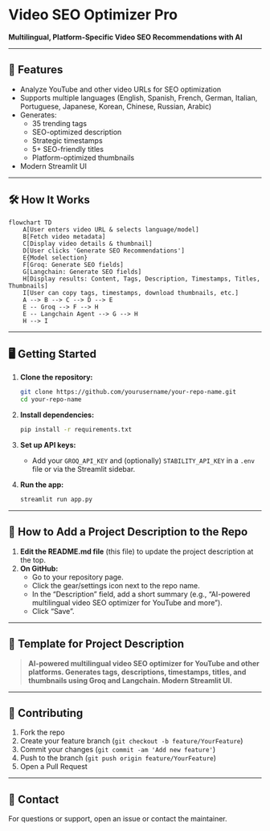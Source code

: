 # Video SEO Optimizer Pro

**Multilingual, Platform-Specific Video SEO Recommendations with AI**

---

## 🚀 Features

- Analyze YouTube and other video URLs for SEO optimization
- Supports multiple languages (English, Spanish, French, German, Italian, Portuguese, Japanese, Korean, Chinese, Russian, Arabic)
- Generates:
  - 35 trending tags
  - SEO-optimized description
  - Strategic timestamps
  - 5+ SEO-friendly titles
  - Platform-optimized thumbnails
- Modern Streamlit UI

---

## 🛠️ How It Works

```mermaid
flowchart TD
    A[User enters video URL & selects language/model]
    B[Fetch video metadata]
    C[Display video details & thumbnail]
    D[User clicks 'Generate SEO Recommendations']
    E{Model selection}
    F[Groq: Generate SEO fields]
    G[Langchain: Generate SEO fields]
    H[Display results: Content, Tags, Description, Timestamps, Titles, Thumbnails]
    I[User can copy tags, timestamps, download thumbnails, etc.]
    A --> B --> C --> D --> E
    E -- Groq --> F --> H
    E -- Langchain Agent --> G --> H
    H --> I
```

---

## 🖥️ Getting Started

1. **Clone the repository:**
   ```bash
   git clone https://github.com/yourusername/your-repo-name.git
   cd your-repo-name
   ```

2. **Install dependencies:**
   ```bash
   pip install -r requirements.txt
   ```

3. **Set up API keys:**
   - Add your `GROQ_API_KEY` and (optionally) `STABILITY_API_KEY` in a `.env` file or via the Streamlit sidebar.

4. **Run the app:**
   ```bash
   streamlit run app.py
   ```

---

## 📝 How to Add a Project Description to the Repo

1. **Edit the README.md file** (this file) to update the project description at the top.
2. **On GitHub:**  
   - Go to your repository page.
   - Click the gear/settings icon next to the repo name.
   - In the “Description” field, add a short summary (e.g., “AI-powered multilingual video SEO optimizer for YouTube and more”).
   - Click “Save”.

---

## 📄 Template for Project Description

> **AI-powered multilingual video SEO optimizer for YouTube and other platforms. Generates tags, descriptions, timestamps, titles, and thumbnails using Groq and Langchain. Modern Streamlit UI.**

---

## 🤝 Contributing

1. Fork the repo
2. Create your feature branch (`git checkout -b feature/YourFeature`)
3. Commit your changes (`git commit -am 'Add new feature'`)
4. Push to the branch (`git push origin feature/YourFeature`)
5. Open a Pull Request

---

## 📧 Contact

For questions or support, open an issue or contact the maintainer.

